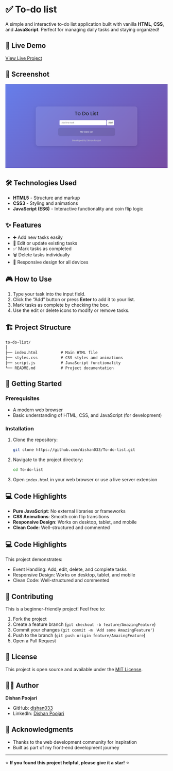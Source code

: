# ✅ To-do list

A simple and interactive to-do list application built with vanilla **HTML**, **CSS**, and **JavaScript**. Perfect for managing daily tasks and staying organized!

## 🚀 Live Demo

[View Live Project](https://dishan033.github.io/To-do-list/)

## 📸 Screenshot

![Flip a Coin Screenshot](image.png) 

## 🛠️ Technologies Used

- **HTML5** - Structure and markup
- **CSS3** - Styling and animations
- **JavaScript (ES6)** - Interactive functionality and coin flip logic

## ✨ Features

- ➕ Add new tasks easily  
- 📝 Edit or update existing tasks  
- ✅ Mark tasks as completed  
- 🗑️ Delete tasks individually  
- 📱 Responsive design for all devices  

## 🎮 How to Use

1. Type your task into the input field.  
2. Click the “Add” button or press **Enter** to add it to your list.  
3. Mark tasks as complete by checking the box.  
4. Use the edit or delete icons to modify or remove tasks.  

## 🏗️ Project Structure

```
to-do-list/
│
├── index.html          # Main HTML file
├── styles.css          # CSS styles and animations
├── script.js           # JavaScript functionality
└── README.md           # Project documentation
```

## 🚀 Getting Started

### Prerequisites

- A modern web browser
- Basic understanding of HTML, CSS, and JavaScript (for development)

### Installation

1. Clone the repository:
   ```bash
   git clone https://github.com/dishan033/To-do-list.git
   ```

2. Navigate to the project directory:
   ```bash
   cd To-do-list
   ```

3. Open `index.html` in your web browser or use a live server extension

## 💻 Code Highlights

- **Pure JavaScript**: No external libraries or frameworks
- **CSS Animations**: Smooth coin flip transitions
- **Responsive Design**: Works on desktop, tablet, and mobile
- **Clean Code**: Well-structured and commented

## 💻 Code Highlights

This project demonstrates:

- Event Handling: Add, edit, delete, and complete tasks
- Responsive Design: Works on desktop, tablet, and mobile
- Clean Code: Well-structured and commented

## 🤝 Contributing

This is a beginner-friendly project! Feel free to:

1. Fork the project
2. Create a feature branch (`git checkout -b feature/AmazingFeature`)
3. Commit your changes (`git commit -m 'Add some AmazingFeature'`)
4. Push to the branch (`git push origin feature/AmazingFeature`)
5. Open a Pull Request

## 📝 License

This project is open source and available under the [MIT License](LICENSE).

## 👨‍💻 Author

**Dishan Poojari**
- GitHub: [dishan033](https://github.com/dishan033)
- LinkedIn: [Dishan Poojari](https://www.linkedin.com/in/dishan-poojari/)

## 🙏 Acknowledgments

- Thanks to the web development community for inspiration
- Built as part of my front-end development journey
  
---

⭐ **If you found this project helpful, please give it a star!** ⭐
